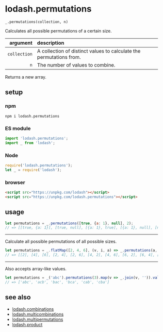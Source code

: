 # lodash.permutations

`_.permutations(collection, n)`

Calculates all possible permutations of a certain size.

| argument | description |
| ---: | :--- |
| `collection` | A collection of distinct values to calculate the permutations from. |
| `n` | The number of values to combine. |

Returns a new array.

## setup

### npm

```shell
npm i lodash.permutations
```

### ES module

```javascript
import 'lodash.permutations';
import _ from 'lodash';
```

### Node

```javascript
require('lodash.permutations');
let _ = require('lodash');
```

### browser

```html
<script src="https://unpkg.com/lodash"></script>
<script src="https://unpkg.com/lodash.permutations"></script>
```

## usage

```javascript
let permutations = _.permutations([true, {a: 1}, null], 2);
// => [[true, {a: 1}], [true, null], [{a: 1}, true], [{a: 1}, null], [null, true], [null, {a: 1}]]
```

---

Calculate all possible permutations of all possible sizes.

```javascript
let permutations = _.flatMap([2, 4, 6], (v, i, a) => _.permutations(a, i + 1));
// => [[2], [4], [6], [2, 4], [2, 6], [4, 2], [4, 6], [6, 2], [6, 4], [2, 4, 6], [2, 6, 4], [4, 2, 6], [4, 6, 2], [6, 2, 4], [6, 4, 2]]
```

---

Also accepts array-like values.

```javascript
let permutations = _('abc').permutations(3).map(v => _.join(v, '')).value();
// => ['abc', 'acb', 'bac', 'bca', 'cab', 'cba']
```

## see also

- [lodash.combinations](https://github.com/SeregPie/lodash.combinations)
- [lodash.multicombinations](https://github.com/SeregPie/lodash.multicombinations)
- [lodash.multipermutations](https://github.com/SeregPie/lodash.multipermutations)
- [lodash.product](https://github.com/SeregPie/lodash.product)

